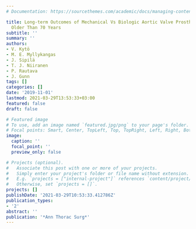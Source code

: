 ```yaml
---
# Documentation: https://sourcethemes.com/academic/docs/managing-content/

title: Long-term Outcomes of Mechanical Vs Biologic Aortic Valve Prosthesis in Patients
  Older Than 70 Years
subtitle: ''
summary: ''
authors:
- V. Kytö
- M. E. Myllykangas
- J. Sipilä
- T. J. Niiranen
- P. Rautava
- J. Gunn
tags: []
categories: []
date: '2019-11-01'
lastmod: 2021-03-29T13:53:33+03:00
featured: false
draft: false

# Featured image
# To use, add an image named `featured.jpg/png` to your page's folder.
# Focal points: Smart, Center, TopLeft, Top, TopRight, Left, Right, BottomLeft, Bottom, BottomRight.
image:
  caption: ''
  focal_point: ''
  preview_only: false

# Projects (optional).
#   Associate this post with one or more of your projects.
#   Simply enter your project's folder or file name without extension.
#   E.g. `projects = ["internal-project"]` references `content/project/deep-learning/index.md`.
#   Otherwise, set `projects = []`.
projects: []
publishDate: '2021-03-29T10:53:33.412786Z'
publication_types:
- '2'
abstract: ''
publication: '*Ann Thorac Surg*'
---
```

